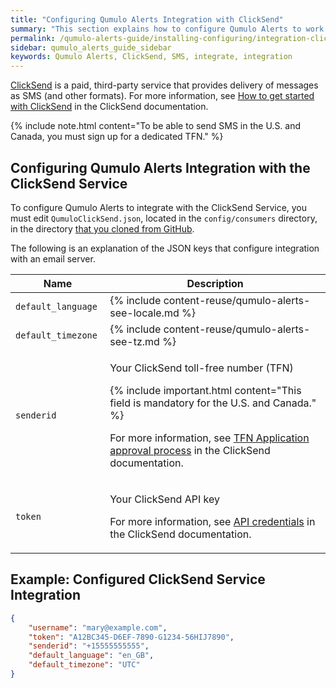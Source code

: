 ```yaml
---
title: "Configuring Qumulo Alerts Integration with ClickSend"
summary: "This section explains how to configure Qumulo Alerts to work with the ClickSend service."
permalink: /qumulo-alerts-guide/installing-configuring/integration-clicksend.html
sidebar: qumulo_alerts_guide_sidebar
keywords: Qumulo Alerts, ClickSend, SMS, integrate, integration
---
```


[ClickSend](https://www.clicksend.com/en/) is a paid, third-party service that provides delivery of messages as SMS (and other formats). For more information, see [How to get started with ClickSend](https://help.clicksend.com/article/3pp05c4fcs-how-to-get-started-with-clicksend) in the ClickSend documentation.

{% include note.html content="To be able to send SMS in the U.S. and Canada, you must sign up for a dedicated TFN." %}

## Configuring Qumulo Alerts Integration with the ClickSend Service
To configure Qumulo Alerts to integrate with the ClickSend Service, you must edit `QumuloClickSend.json`, located in the `config/consumers` directory, in the directory [that you cloned from GitHub](installing.md#to-install-qumulo-alerts).

The following is an explanation of the JSON keys that configure integration with an email server.

<table>
  <colgroup>
    <col span="1" style="width: 30%;">
    <col span="1" style="width: 70%;">
  </colgroup>
<thead>
  <tr>
    <th>Name</th>
    <th>Description</th>
  </tr>
</thead>
<tbody>
  <tr>
    <td><code>default_language</code></td>
    <td>
      {% include content-reuse/qumulo-alerts-see-locale.md %}
    </td>
  </tr>
  <tr>
    <td><code>default_timezone</code></td>
    <td>
      {% include content-reuse/qumulo-alerts-see-tz.md %}
    </td>
  </tr>
  <tr>
    <td><code>senderid</code></td>
    <td>
      <p>Your ClickSend toll-free number (TFN)</p>
      {% include important.html content="This field is mandatory for the U.S. and Canada." %}
      <p>For more information, see <a href="https://help.clicksend.com/article/lg3zqrklof-tfn-application-approval-process">TFN Application approval process</a> in the ClickSend documentation.</p>
    </td>
  </tr>
  <tr>
    <td><code>token</code></td>
    <td>
      <p>Your ClickSend API key</p>
      <p>For more information, see <a href="https://help.clicksend.com/article/dghaoyf7tg-api-credentials">API credentials</a> in the ClickSend documentation.</p>
    </td>
  </tr> 
</tbody>
</table>
  
## Example: Configured ClickSend Service Integration 
  
```json
{
    "username": "mary@example.com",
    "token": "A12BC345-D6EF-7890-G1234-56HIJ7890",
    "senderid": "+15555555555",
    "default_language": "en_GB",
    "default_timezone": "UTC"
}
```
